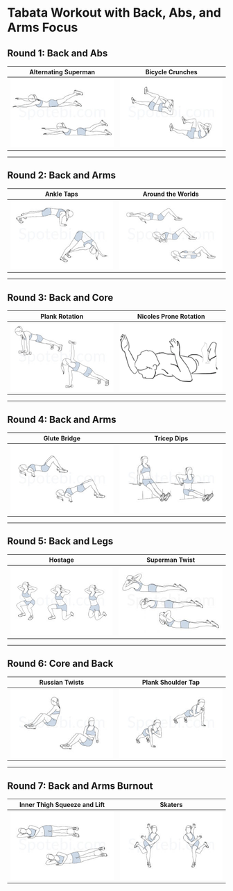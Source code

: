 # Tabata Workout with Back, Abs, and Arms Focus

## Round 1: Back and Abs

| **Alternating Superman**                 | **Bicycle Crunches**    |
| ---------------------------- | ----------------------- |
| ![Alternating Superman](./images/alternating-superman.jpg) | ![Bicycle Crunches](./images/bicycle-crunches.jpg) |

---

## Round 2: Back and Arms

| **Ankle Taps**   | **Around the Worlds**            |
| ---------------------------- | ----------------------- |
| ![Ankle Tap Push-Ups](./images/ankle-tap-push-ups.jpg)  | ![Around the Worlds](./images/around-the-worlds.jpg) |

---

## Round 3: Back and Core

| **Plank Rotation**           | **Nicoles Prone Rotation**            |
| ---------------------------- | ----------------------- |
| ![Plank Rotation](./images/plank-rotation.jpg) | ![Nicoles Prone Rotation](images/nicole-prone-rotation.png) |

---

## Round 4: Back and Arms

| **Glute Bridge**     | **Tricep Dips**         |
| ---------------------------- | ----------------------- |
| ![Glute Bridge](./images/glute-bridge.jpg) | ![Tricep Dips](./images/tricep-dips.jpg) |

---

## Round 5: Back and Legs

| **Hostage**              | **Superman Twist**      |
| ---------------------------- | ----------------------- |
| ![Hostage](./images/hostage.jpg) | ![Superman Twist](./images/superman-twist.jpg) |

---

## Round 6: Core and Back

| **Russian Twists**           | **Plank Shoulder Tap**  |
| ---------------------------- | ----------------------- |
| ![Russian Twists](./images/russian-twist.jpg) | ![Plank Shoulder Tap](./images/plank-shoulder-tap.jpg) |

---

## Round 7: Back and Arms Burnout

| **Inner Thigh Squeeze and Lift**         | **Skaters** |
| ---------------------------- | ------------------------------- |
| ![Inner Thigh Squeeze and Lift](./images/inner-thigh-squeeze-and-lift.jpg) | ![Skaters](./images/skaters.jpg) |
